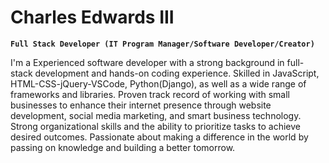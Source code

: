 # Charles Edwards III

**`Full Stack Developer (IT Program Manager/Software Developer/Creator)`**

I'm a Experienced software developer with a strong background in full-stack development and hands-on coding experience. Skilled in JavaScript, HTML-CSS-jQuery-VSCode, Python(Django), as well as a wide range of frameworks and libraries. Proven track record of working with small businesses to enhance their internet presence through website development, social media marketing, and smart business technology. Strong organizational skills and the ability to prioritize tasks to achieve desired outcomes. Passionate about making a difference in the world by passing on knowledge and building a better tomorrow.

<!--### Hi there 👋

<!--
**xCE3/xCE3** is a ✨ _special_ ✨ repository because its `README.md` (this file) appears on your GitHub profile.

Here are some ideas to get you started:

- 🔭 I’m currently working on ...
- 🌱 I’m currently learning ...
- 👯 I’m looking to collaborate on ...
- 🤔 I’m looking for help with ...
- 💬 Ask me about ...
- 📫 How to reach me: ...
- 😄 Pronouns: ...
- ⚡ Fun fact: ...
-->
